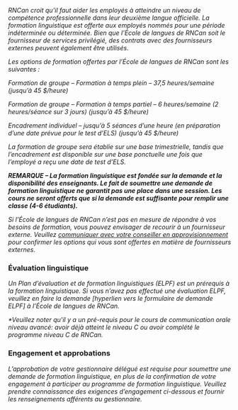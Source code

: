 ﻿_RNCan croit qu’il faut aider les employés à atteindre un niveau de compétence professionnelle dans leur deuxième langue officielle. La formation linguistique est offerte aux employés nommés pour une période indéterminée ou déterminée. Bien que l’École de langues de RNCan soit le fournisseur de services privilégié, des contrats avec des fournisseurs externes peuvent également être utilisés._

_Les options de formation offertes par l’École de langues de RNCan sont les suivantes :_

_Formation de groupe – Formation à temps plein – 37,5 heures/semaine (jusqu’à 45 $/heure)_

_Formation de groupe – Formation à temps partiel – 6 heures/semaine (2 heures/séance sur 3 jours) (jusqu’à 45 $/heure)_

_Encadrement individuel – jusqu’à 5 séances d’une heure (en préparation d’une date prévue pour le test d’ELS) (jusqu’à 45 $/heure)_

_La formation de groupe sera établie sur une base trimestrielle, tandis que l’encadrement est disponible sur une base ponctuelle une fois que l’employé a reçu une date de test d’ELS._

**_REMARQUE – La formation linguistique est fondée sur la demande et la disponibilité des enseignants. Le fait de soumettre une demande de formation linguistique ne garantit pas une place dans une session. Les cours ne seront offerts que si la demande est suffisante pour remplir une classe (4-6 étudiants)._**

_Si l’École de langues de RNCan n’est pas en mesure de répondre à vos besoins de formation, vous pouvez envisager de recourir à un fournisseur externe. Veuillez_ [_communiquer avec votre conseiller en approvisionnement_](https://gcdocs.gc.ca/nrcan-rncan/llisapi.dll/link/19125621) _pour confirmer les options qui vous sont offertes en matière de fournisseurs externes._



### Évaluation linguistique
_Un Plan d’évaluation et de formation linguistiques (ELPF) est un prérequis à la formation linguistique. Si vous n’avez pas effectué une évaluation ELPF, veuillez en faire la demande [hyperlien vers le formulaire de demande ELPF] à l’École de langues de RNCan._

_*Veuillez noter qu'il y a un pré-requis pour le cours de communication orale niveau avancé: avoir déjà atteint le niveau C ou avoir complété le programme niveau C de RNCan._

### Engagement et approbations
_L’approbation de votre gestionnaire délégué est requise pour soumettre une demande de formation linguistique, en plus de la confirmation de votre engagement à participer au programme de formation linguistique. Veuillez prendre connaissance des exigences d’engagement ci-dessous et fournir les renseignements afférents au gestionnaire._